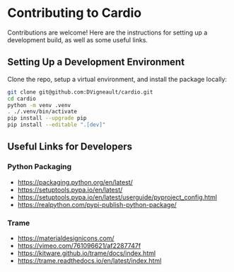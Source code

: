 # Contributing to Cardio

Contributions are welcome!  Here are the instructions for setting up a development build, as well as some useful links.

## Setting Up a Development Environment

Clone the repo, setup a virtual environment, and install the package locally:

```bash
git clone git@github.com:DVigneault/cardio.git
cd cardio
python -m venv .venv
. ./.venv/bin/activate
pip install --upgrade pip
pip install --editable ".[dev]"
```

## Useful Links for Developers

### Python Packaging

- https://packaging.python.org/en/latest/
- https://setuptools.pypa.io/en/latest/
- https://setuptools.pypa.io/en/latest/userguide/pyproject_config.html
- https://realpython.com/pypi-publish-python-package/

### Trame

- https://materialdesignicons.com/
- https://vimeo.com/761096621/af2287747f
- https://kitware.github.io/trame/docs/index.html
- https://trame.readthedocs.io/en/latest/index.html
